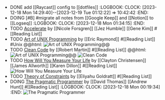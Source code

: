 - DONE add [[Raycast]] config to [[dotfiles]]
  :LOGBOOK:
  CLOCK: [2023-12-18 Mon 14:29:40]--[2023-12-19 Tue 01:12:22] =>  10:42:42
  :END:
- DOING [#B] #migrate all notes from [[Google Keep]] and [[Notion]] to [[Logseq]]
  :LOGBOOK:
  CLOCK: [2023-12-18 Mon 01:34:15]
  :END:
- TODO [Accelerate](https://www.amazon.in/Accelerate-Software-Performing-Technology-Organizations/dp/1942788339) by [[Nicole Forsgren]] [[Jez Humble]] [[Gene Kim]] #[[Reading List]]
- TODO [Art of UNIX Programming](https://www.amazon.in/UNIX-Programming-Addison-Wesley-Professional-Computing/dp/0131429019) by [[Eric Raymond]] #[[Reading List]] #Unix
  @@html: <img src="https://m.media-amazon.com/images/W/MEDIAX_792452-T2/images/I/71cAzCTybHL._SL1360_.jpg" alt="Art of UNIX Programming" style="max-height: 400px;"/>@@
- TODO [Clean Code](https://www.amazon.in/dp/0132350882) by [[Robert Martin]] #[[Reading List]]
  @@html: <img src="https://m.media-amazon.com/images/W/MEDIAX_792452-T2/images/I/71cAzCTybHL._SL1360_.jpg" alt="Art of UNIX Programming" style="max-height: 400px;"/>@@
  ![Clean Code](https://m.media-amazon.com/images/W/MEDIAX_792452-T2/images/I/51E2055ZGUL._SL1000_.jpg)
- TODO [How Will You Measure Your Life](https://www.amazon.in/gp/aw/d/0008316422) by [[Clayton Christensen]] [[James Allworth]] [[Karen Dillon]] #[[Reading List]]
  ![How Will You Measure Your Life](https://m.media-amazon.com/images/W/MEDIAX_792452-T2/images/I/71G8YPP+GYL._SL1500_.jpg)
- TODO [Theory of Constraints](https://www.amazon.in/Theory-Constraints-Eliyahu-M-Goldratt/dp/0884271668) by [[Eliyahu Goldratt]] #[[Reading List]]
- DOING [The Pragmatic Programmer](https://www.amazon.in/dp/9353949432) by [[David Thomas]] [[Andrew Hunt]] #[[Reading List]]
  :LOGBOOK:
  CLOCK: [2023-12-18 Mon 00:19:34]
  :END:
  ![The Pragmatic Programmer](https://m.media-amazon.com/images/W/MEDIAX_792452-T2/images/I/51yaxPX4BFL.jpg)